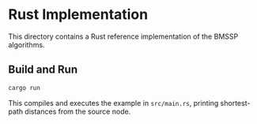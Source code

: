 # Rust Implementation

This directory contains a Rust reference implementation of the BMSSP algorithms.

## Build and Run
```bash
cargo run
```
This compiles and executes the example in `src/main.rs`, printing shortest-path distances from the source node.
